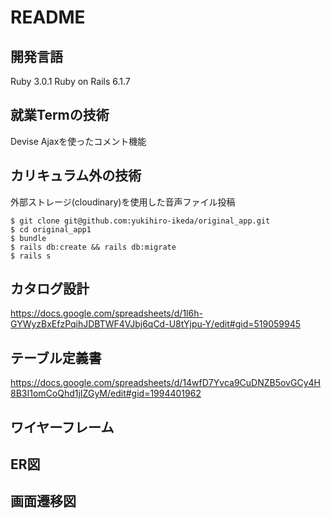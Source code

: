 # README

開発言語
----------
Ruby 3.0.1
Ruby on Rails 6.1.7

就業Termの技術
----------
Devise
Ajaxを使ったコメント機能

カリキュラム外の技術
----------
外部ストレージ(cloudinary)を使用した音声ファイル投稿

```
$ git clone git@github.com:yukihiro-ikeda/original_app.git
$ cd original_app1
$ bundle
$ rails db:create && rails db:migrate
$ rails s
```

カタログ設計
-----------
https://docs.google.com/spreadsheets/d/1l6h-GYWyzBxEfzPqihJDBTWF4VJbj6qCd-U8tYjpu-Y/edit#gid=519059945

テーブル定義書
-----------
https://docs.google.com/spreadsheets/d/14wfD7Yvca9CuDNZB5ovGCy4H8B3I1omCoQhd1jIZGyM/edit#gid=1994401962

ワイヤーフレーム
-----------


ER図
-----------


画面遷移図
-----------
